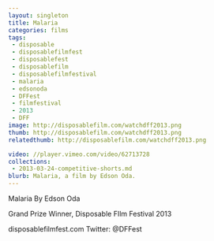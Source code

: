 ```yaml
---
layout: singleton
title: Malaria
categories: films
tags:
 - disposable
 - disposablefilmfest
 - disposablefest
 - disposablefilm
 - disposablefilmfestival
 - malaria
 - edsonoda
 - DFFest
 - filmfestival
 - 2013
 - DFF
image: http://disposablefilm.com/watchdff2013.png
thumb: http://disposablefilm.com/watchdff2013.png
relatedthumb: http://disposablefilm.com/watchdff2013.png

video: //player.vimeo.com/video/62713728
collections:
 - 2013-03-24-competitive-shorts.md
blurb: Malaria, a film by Edson Oda.
---
```


Malaria
By Edson Oda

Grand Prize Winner, Disposable FIlm Festival 2013

disposablefilmfest.com
Twitter: @DFFest
